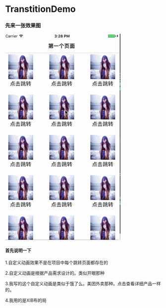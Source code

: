 # TranstitionDemo



### 先来一张效果图

![](https://github.com/krystalName/TranstitionDemo/blob/master/TranstionDemo.gif)

#### 首先说明一下
1.自定义动画效果不是在项目中每个跳转页面都存在的

2.自定义动画是根据产品需求设计的。类似开眼那种

3.我写的这个自定义动画是类似于饿了么。美团外卖那种。点击查看详细产品一样的。

4.我用的是XIB布的局
